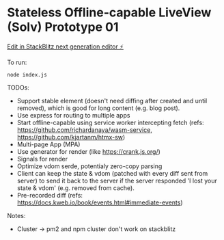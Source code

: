 # Stateless Offline-capable LiveView (Solv) Prototype 01

[Edit in StackBlitz next generation editor ⚡️](https://stackblitz.com/~/github.com/phucvin/solv-01)

To run:
```
node index.js
```

TODOs:
- Support stable element (doesn't need diffing after created and until removed), which is good for long content (e.g. blog post).
- Use express for routing to multiple apps
- Start offline-capable using service worker intercepting fetch (refs: https://github.com/richardanaya/wasm-service, https://github.com/kjartanm/htmx-sw)
- Multi-page App (MPA)
- Use generator for render (like https://crank.js.org/)
- Signals for render
- Optimize vdom serde, potentialy zero-copy parsing
- Client can keep the state & vdom (patched with every diff sent from server) to send it back to the server if the server responded 'I lost your state & vdom' (e.g. removed from cache).
- Pre-recorded diff (refs: https://docs.kweb.io/book/events.html#immediate-events)

Notes:
- Cluster -> pm2 and npm cluster don't work on stackblitz
